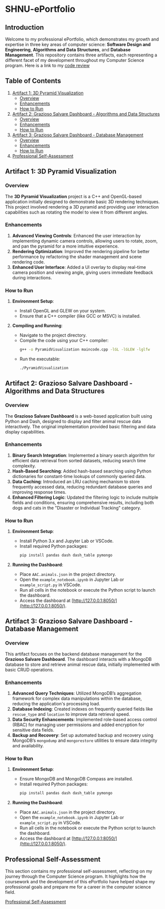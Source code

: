 # SHNU-ePortfolio


## Introduction

Welcome to my professional ePortfolio, which demonstrates my growth and expertise in three key areas of computer science: **Software Design and Engineering**, **Algorithms and Data Structures**, and **Database Management**. This repository contains three artifacts, each representing a different facet of my development throughout my Computer Science program.
Here is a link to my [code review](https://youtu.be/ItkhMDAncPI)

## Table of Contents

1. [Artifact 1: 3D Pyramid Visualization](#artifact-1-3d-pyramid-visualization)
   - [Overview](#overview)
   - [Enhancements](#enhancements)
   - [How to Run](#how-to-run)
2. [Artifact 2: Grazioso Salvare Dashboard - Algorithms and Data Structures](#artifact-2-grazioso-salvare-dashboard---algorithms-and-data-structures)
   - [Overview](#overview)
   - [Enhancements](#enhancements)
   - [How to Run](#how-to-run)
3. [Artifact 3: Grazioso Salvare Dashboard - Database Management](#artifact-3-grazioso-salvare-dashboard---database-management)
   - [Overview](#overview)
   - [Enhancements](#enhancements)
   - [How to Run](#how-to-run)
4. [Professional Self-Assessment](#professional-self-assessment)

## Artifact 1: 3D Pyramid Visualization

### Overview

The **3D Pyramid Visualization** project is a C++ and OpenGL-based application initially designed to demonstrate basic 3D rendering techniques. This project involved rendering a 3D pyramid and providing user interaction capabilities such as rotating the model to view it from different angles.

### Enhancements

1. **Advanced Viewing Controls**: Enhanced the user interaction by implementing dynamic camera controls, allowing users to rotate, zoom, and pan the pyramid for a more intuitive experience.
2. **Rendering Optimization**: Improved the rendering pipeline for better performance by refactoring the shader management and scene rendering code.
3. **Enhanced User Interface**: Added a UI overlay to display real-time camera position and viewing angle, giving users immediate feedback during interactions.

### How to Run

1. **Environment Setup**:
   - Install OpenGL and GLEW on your system.
   - Ensure that a C++ compiler (like GCC or MSVC) is installed.

2. **Compiling and Running**:
   - Navigate to the project directory.
   - Compile the code using your C++ compiler:
     ```bash
     g++ -o PyramidVisualization maincode.cpp -lGL -lGLEW -lglfw
     ```
   - Run the executable:
     ```bash
     ./PyramidVisualization
     ```

## Artifact 2: Grazioso Salvare Dashboard - Algorithms and Data Structures

### Overview

The **Grazioso Salvare Dashboard** is a web-based application built using Python and Dash, designed to display and filter animal rescue data interactively. The original implementation provided basic filtering and data display capabilities.

### Enhancements

1. **Binary Search Integration**: Implemented a binary search algorithm for efficient data retrieval from sorted datasets, reducing search time complexity.
2. **Hash-Based Searching**: Added hash-based searching using Python dictionaries for constant-time lookups of commonly queried data.
3. **Data Caching**: Introduced an LRU caching mechanism to store frequently accessed data, reducing redundant database queries and improving response times.
4. **Enhanced Filtering Logic**: Updated the filtering logic to include multiple fields and conditions, ensuring comprehensive results, including both dogs and cats in the "Disaster or Individual Tracking" category.

### How to Run

1. **Environment Setup**:
   - Install Python 3.x and Jupyter Lab or VSCode.
   - Install required Python packages:
     ```bash
     pip install pandas dash dash_table pymongo
     ```

2. **Running the Dashboard**:
   - Place `AAC.animals.json` in the project directory.
   - Open the `example_notebook.ipynb` in Jupyter Lab or `example_script.py` in VSCode.
   - Run all cells in the notebook or execute the Python script to launch the dashboard.
   - Access the dashboard at [http://127.0.0.1:8050/](http://127.0.0.1:8050/).

## Artifact 3: Grazioso Salvare Dashboard - Database Management

### Overview

This artifact focuses on the backend database management for the **Grazioso Salvare Dashboard**. The dashboard interacts with a MongoDB database to store and retrieve animal rescue data, initially implemented with basic CRUD operations.

### Enhancements

1. **Advanced Query Techniques**: Utilized MongoDB’s aggregation framework for complex data manipulations within the database, reducing the application's processing load.
2. **Database Indexing**: Created indexes on frequently queried fields like `rescue_type` and `location` to improve data retrieval speed.
3. **Data Security Enhancements**: Implemented role-based access control (RBAC) for managing user permissions and added encryption for sensitive data fields.
4. **Backup and Recovery**: Set up automated backup and recovery using MongoDB’s `mongodump` and `mongorestore` utilities to ensure data integrity and availability.

### How to Run

1. **Environment Setup**:
   - Ensure MongoDB and MongoDB Compass are installed.
   - Install required Python packages:
     ```bash
     pip install pandas dash dash_table pymongo
     ```

2. **Running the Dashboard**:
   - Place `AAC.animals.json` in the project directory.
   - Open the `example_notebook.ipynb` in Jupyter Lab or `example_script.py` in VSCode.
   - Run all cells in the notebook or execute the Python script to launch the dashboard.
   - Access the dashboard at [http://127.0.0.1:8050/](http://127.0.0.1:8050/).

## Professional Self-Assessment

This section contains my professional self-assessment, reflecting on my journey through the Computer Science program. It highlights how the coursework and the development of this ePortfolio have helped shape my professional goals and prepare me for a career in the computer science field.

[Professional Self-Assessment](https://github.com/zaffarshiekh/SHNU-ePortfolio/blob/0ce336e07b11d2423e10b48e649bf3d2036e3a0f/Professional%20Self-Assessment.docx)
